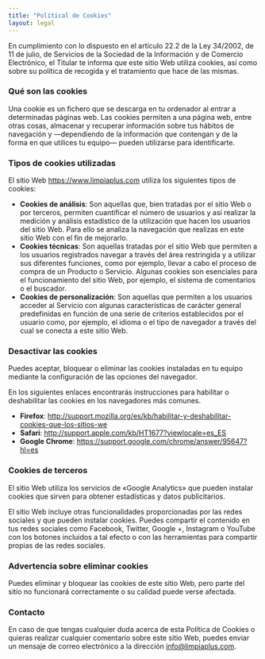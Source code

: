 ```yaml
---
title: "Polítical de Cookies"
layout: legal
---
```


En cumplimiento con lo dispuesto en el artículo 22.2 de la Ley 34/2002, de 11 de julio, de Servicios de la Sociedad de la Información y de Comercio Electrónico, el Titular te informa que este sitio Web utiliza cookies, así como sobre su política de recogida y el tratamiento que hace de las mismas.

### Qué son las cookies
Una cookie es un fichero que se descarga en tu ordenador al entrar a determinadas páginas web. Las cookies permiten a una página web, entre otras cosas, almacenar y recuperar información sobre tus hábitos de navegación y —dependiendo de la información que contengan y de la forma en que utilices tu equipo— pueden utilizarse para identificarte.

### Tipos de cookies utilizadas
El sitio Web https://www.limpiaplus.com utiliza los siguientes tipos de cookies:

 - **Cookies de análisis**: Son aquellas que, bien tratadas por el sitio Web o por terceros, permiten cuantificar el número de usuarios y así realizar la medición y análisis estadístico de la utilización que hacen los usuarios del sitio Web. Para ello se analiza la navegación que realizas en este sitio Web con el fin de mejorarlo.
 - **Cookies técnicas**: Son aquellas tratadas por el sitio Web que permiten a los usuarios registrados navegar a través del área restringida y a utilizar sus diferentes funciones, como por ejemplo, llevar a cabo el proceso de compra de un Producto o Servicio.
Algunas cookies son esenciales para el funcionamiento del sitio Web, por ejemplo, el sistema de comentarios o el buscador.
 - **Cookies de personalización**: Son aquellas que permiten a los usuarios acceder al Servicio con algunas características de carácter general predefinidas en función de una serie de criterios establecidos por el usuario como, por ejemplo, el idioma o el tipo de navegador a través del cual se conecta a este sitio Web.

### Desactivar las cookies
Puedes aceptar, bloquear o eliminar las cookies instaladas en tu equipo mediante la configuración de las opciones del navegador.

En los siguientes enlaces encontrarás instrucciones para habilitar o deshabilitar las cookies en los navegadores más comunes.

 - **Firefox**: http://support.mozilla.org/es/kb/habilitar-y-deshabilitar-cookies-que-los-sitios-we
 - **Safari**: http://support.apple.com/kb/HT1677?viewlocale=es_ES
 - **Google Chrome**: https://support.google.com/chrome/answer/95647?hl=es

### Cookies de terceros
El sitio Web utiliza los servicios de «Google Analytics» que pueden instalar cookies que sirven para obtener estadísticas y datos publicitarios.

El sitio Web incluye otras funcionalidades proporcionadas por las redes sociales y que pueden instalar cookies. Puedes compartir el contenido en tus redes sociales como Facebook, Twitter, Google +, Instagram o YouTube con los botones incluidos a tal efecto o con las herramientas para compartir propias de las redes sociales.

### Advertencia sobre eliminar cookies
Puedes eliminar y bloquear las cookies de este sitio Web, pero parte del sitio no funcionará correctamente o su calidad puede verse afectada.

### Contacto
En caso de que tengas cualquier duda acerca de esta Política de Cookies o quieras realizar cualquier comentario sobre este sitio Web, puedes enviar un mensaje de correo electrónico a la dirección info@limpiaplus.com.
